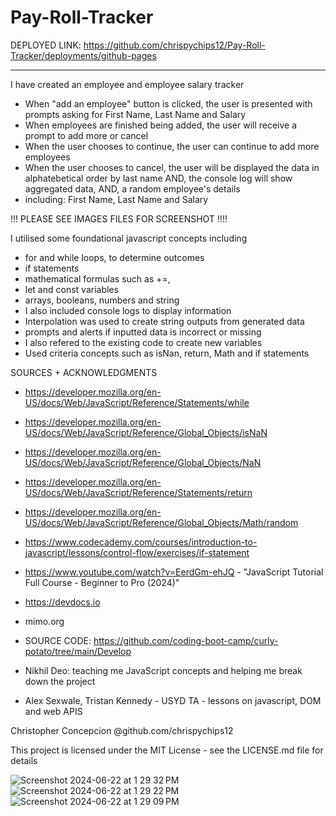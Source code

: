 # Pay-Roll-Tracker

DEPLOYED LINK: https://github.com/chrispychips12/Pay-Roll-Tracker/deployments/github-pages

_______________________________________________________________________________________________________________________________

I have created an employee and employee salary tracker

- When "add an employee" button is clicked, the user is presented with prompts asking for First Name, Last Name and Salary
- When employees are finished being added, the user will receive a prompt to add more or cancel
- When the user chooses to continue, the user can continue to add more employees
- When the user chooses to cancel, the user will be displayed the data in alphatebetical order by last name
AND, the console log will show aggregated data, AND, a random employee's details
- including: First Name, Last Name and Salary 

<a href="./assets/images/Screenshot 2024-06-22 at 1.29.09 PM.png"></a>
<a href="/assets/images/Screenshot 2024-06-22 at 1.29.22 PM.png"></a>
<a href="/assets/images/Screenshot 2024-06-22 at 1.29.32 PM.png"></a>


!!! PLEASE SEE IMAGES FILES FOR SCREENSHOT !!!!


I utilised some foundational javascript concepts including
- for and while loops, to determine outcomes
- if statements 
- mathematical formulas such as +=, 
- let and const variables
- arrays, booleans, numbers and string
- I also included console logs to display information
- Interpolation was used to create string outputs from generated data
- prompts and alerts if inputted data is incorrect or missing
- I also refered to the existing code to create new variables
- Used criteria concepts such as isNan, return, Math and if statements

SOURCES + ACKNOWLEDGMENTS
- https://developer.mozilla.org/en-US/docs/Web/JavaScript/Reference/Statements/while
- https://developer.mozilla.org/en-US/docs/Web/JavaScript/Reference/Global_Objects/isNaN
- https://developer.mozilla.org/en-US/docs/Web/JavaScript/Reference/Global_Objects/NaN
- https://developer.mozilla.org/en-US/docs/Web/JavaScript/Reference/Statements/return
- https://developer.mozilla.org/en-US/docs/Web/JavaScript/Reference/Global_Objects/Math/random
- https://www.codecademy.com/courses/introduction-to-javascript/lessons/control-flow/exercises/if-statement
- https://www.youtube.com/watch?v=EerdGm-ehJQ - "JavaScript Tutorial Full Course - Beginner to Pro (2024)"
- https://devdocs.io
- mimo.org


- SOURCE CODE: https://github.com/coding-boot-camp/curly-potato/tree/main/Develop
- Nikhil Deo: teaching me JavaScript concepts and helping me break down the project
- Alex Sexwale, Tristan Kennedy - USYD TA - lessons on javascript, DOM and web APIS

Christopher Concepcion @github.com/chrispychips12

This project is licensed under the MIT License - see the LICENSE.md file for details

![Screenshot 2024-06-22 at 1 29 32 PM](https://github.com/chrispychips12/Pay-Roll-Tracker/assets/94519893/6787ce21-0810-46e1-8ab8-bf7d5a2c86f5)
![Screenshot 2024-06-22 at 1 29 22 PM](https://github.com/chrispychips12/Pay-Roll-Tracker/assets/94519893/d842062f-94ae-4526-98f3-67f7521706e0)
![Screenshot 2024-06-22 at 1 29 09 PM](https://github.com/chrispychips12/Pay-Roll-Tracker/assets/94519893/e62e0291-583b-444a-ad28-0c56ae41d776)
